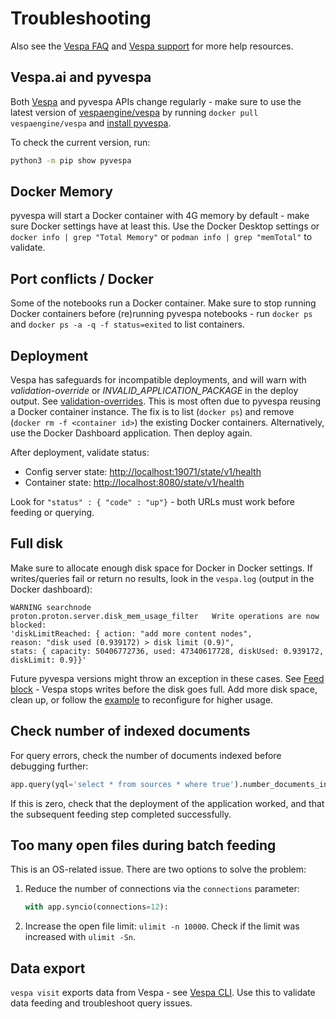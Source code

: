 # Troubleshooting

Also see the [Vespa FAQ](https://docs.vespa.ai/en/faq.html) and [Vespa support](https://cloud.vespa.ai/support) for more help resources.

## Vespa.ai and pyvespa

Both [Vespa](https://vespa.ai/) and pyvespa APIs change regularly - make sure to use the latest version of [vespaengine/vespa](https://hub.docker.com/r/vespaengine/vespa) by running `docker pull vespaengine/vespa` and [install pyvespa](index).

To check the current version, run:

```bash
python3 -m pip show pyvespa
```

## Docker Memory

pyvespa will start a Docker container with 4G memory by default - make sure Docker settings have at least this. Use the Docker Desktop settings or `docker info | grep "Total Memory"` or `podman info | grep "memTotal"` to validate.

## Port conflicts / Docker

Some of the notebooks run a Docker container. Make sure to stop running Docker containers before (re)running pyvespa notebooks - run `docker ps` and `docker ps -a -q -f status=exited` to list containers.

## Deployment

Vespa has safeguards for incompatible deployments, and will warn with *validation-override* or *INVALID_APPLICATION_PACKAGE* in the deploy output. See [validation-overrides](https://docs.vespa.ai/en/reference/validation-overrides.html). This is most often due to pyvespa reusing a Docker container instance. The fix is to list (`docker ps`) and remove (`docker rm -f <container id>`) the existing Docker containers. Alternatively, use the Docker Dashboard application. Then deploy again.

After deployment, validate status:

* Config server state: [http://localhost:19071/state/v1/health](http://localhost:19071/state/v1/health)
* Container state: [http://localhost:8080/state/v1/health](http://localhost:8080/state/v1/health)

Look for `"status" : { "code" : "up"}` - both URLs must work before feeding or querying.

## Full disk

Make sure to allocate enough disk space for Docker in Docker settings. If writes/queries fail or return no results, look in the `vespa.log` (output in the Docker dashboard):

```
WARNING searchnode
proton.proton.server.disk_mem_usage_filter   Write operations are now blocked:
'diskLimitReached: { action: "add more content nodes",
reason: "disk used (0.939172) > disk limit (0.9)",
stats: { capacity: 50406772736, used: 47340617728, diskUsed: 0.939172, diskLimit: 0.9}}'
```

Future pyvespa versions might throw an exception in these cases. See [Feed block](https://docs.vespa.ai/en/operations/feed-block.html) - Vespa stops writes before the disk goes full. Add more disk space, clean up, or follow the [example](https://vespa-engine.github.io/pyvespa/application-packages.html#Deploy-from-modified-files) to reconfigure for higher usage.

## Check number of indexed documents

For query errors, check the number of documents indexed before debugging further:

```python
app.query(yql='select * from sources * where true').number_documents_indexed
```

If this is zero, check that the deployment of the application worked, and that the subsequent feeding step completed successfully.

## Too many open files during batch feeding

This is an OS-related issue. There are two options to solve the problem:

1. Reduce the number of connections via the `connections` parameter:
   ```python
   with app.syncio(connections=12):
   ```

2. Increase the open file limit: `ulimit -n 10000`. Check if the limit was increased with `ulimit -Sn`.

## Data export

`vespa visit` exports data from Vespa - see [Vespa CLI](https://docs.vespa.ai/en/vespa-cli.html#documents). Use this to validate data feeding and troubleshoot query issues.
